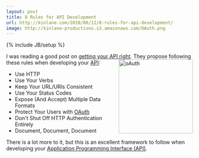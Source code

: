 ```yaml
---
layout: post
title: 8 Rules for API Development
url: http://kinlane.com/2010/08/12/8-rules-for-api-development/
image: http://kinlane-productions.s3.amazonaws.com/OAuth.png
---
```

{% include JB/setup %}
<p>
     I was reading a good post on <a href="http://wonderfullyflawed.com/2009/07/02/get-your-api-right.html" target="_blank">getting your API right</a>. They propose following these rules when developing your <a class="zem_slink" title="Application programming interface" rel="wikipedia" href="http://en.wikipedia.org/wiki/Application_programming_interface">API</a>:<a href="http://hueniverse.com/oauth/"><img class="alignnone c1" title="oAuth" src="http://kinlane-productions.s3.amazonaws.com/OAuth.png"  width="200" align="right" /></a>
</p>
<ul class="mainlist">
     <li>Use HTTP
     </li>
     <li>Use Your Verbs
     </li>
     <li>Keep Your URL/URIs Consistent
     </li>
     <li>Use Your Status Codes
     </li>
     <li>Expose (And Accept) Multiple Data Formats
     </li>
     <li>Protect Your Users with <a href="http://hueniverse.com/oauth/" target="_blank">OAuth</a>
     </li>
     <li>Don't Shut Off HTTP Authentication Entirely
     </li>
     <li>Document, Document, Document
     </li>
</ul>
<p>
     There is a lot more to it, but this is an excellent framework to follow when developing your <a href="http://www.kinlane.com/category/application-program-interface/">Application Programming Interface (API)</a>.
</p>